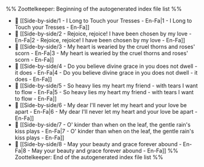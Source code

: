 %% Zoottelkeeper: Beginning of the autogenerated index file list  %%
- 📄 [[Side-by-side/1 - I Long to Touch your Tresses - En-Fa|1 - I Long to Touch your Tresses - En-Fa]]
- 📄 [[Side-by-side/2 - Rejoice, rejoice! I have been chosen by my love - En-Fa|2 - Rejoice, rejoice! I have been chosen by my love - En-Fa]]
- 📄 [[Side-by-side/3 - My heart is wearied by the cruel thorns and roses' scorn - En-Fa|3 - My heart is wearied by the cruel thorns and roses' scorn - En-Fa]]
- 📄 [[Side-by-side/4 - Do you believe divine grace in you does not dwell - it does - En-Fa|4 - Do you believe divine grace in you does not dwell - it does - En-Fa]]
- 📄 [[Side-by-side/5 - So heavy lies my heart my friend - with tears I want to flow - En-Fa|5 - So heavy lies my heart my friend - with tears I want to flow - En-Fa]]
- 📄 [[Side-by-side/6 - My dear I'll never let my heart and your love be apart - En-Fa|6 - My dear I'll never let my heart and your love be apart - En-Fa]]
- 📄 [[Side-by-side/7 - O' kinder than when on the leaf, the gentle rain's kiss plays - En-Fa|7 - O' kinder than when on the leaf, the gentle rain's kiss plays - En-Fa]]
- 📄 [[Side-by-side/8 - May your beauty and grace forever abound - En-Fa|8 - May your beauty and grace forever abound - En-Fa]]
%% Zoottelkeeper: End of the autogenerated index file list  %%
